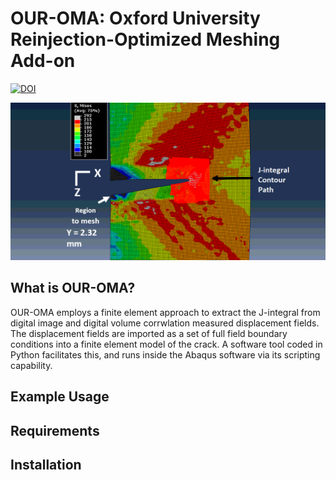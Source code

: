 OUR-OMA: Oxford University Reinjection-Optimized Meshing Add-on
===============================================


[![DOI](https://zenodo.org/badge/20396/casimp/pyxe.svg)](https://zenodo.org/badge/latestdoi/20396/casimp/pyxe) 

![OUR-OMA](codevisual.png)

What is OUR-OMA?
-------------

OUR-OMA employs a finite element approach to extract the J-integral from digital image and digital volume corrwlation measured displacement fields. The displacement fields are imported as a set of full field boundary conditions into a finite element model of the crack. A software tool coded in Python facilitates this, and runs inside the Abaqus software via its scripting capability. 

Example Usage
-------------


Requirements
------------



Installation
------------

